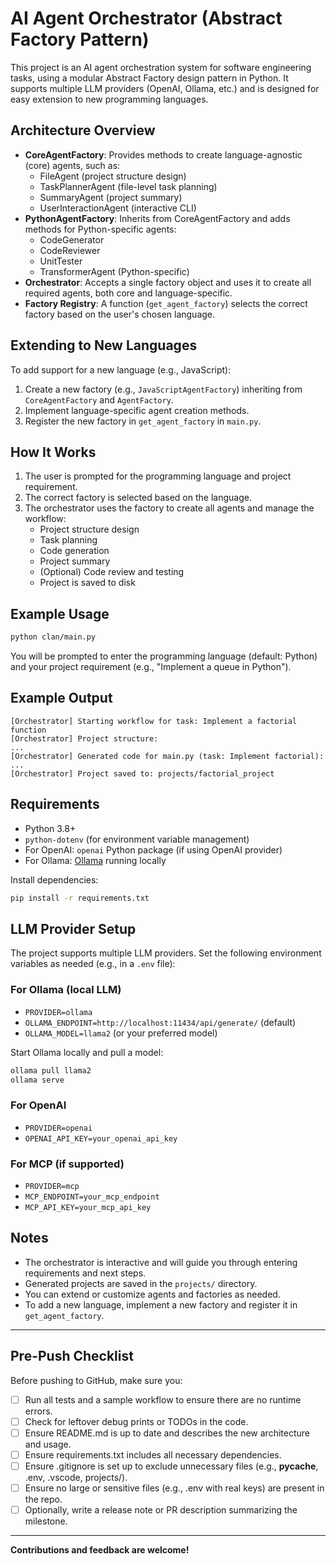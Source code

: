 # AI Agent Orchestrator (Abstract Factory Pattern)

This project is an AI agent orchestration system for software engineering tasks, using a modular Abstract Factory design pattern in Python. It supports multiple LLM providers (OpenAI, Ollama, etc.) and is designed for easy extension to new programming languages.

## Architecture Overview

- **CoreAgentFactory**: Provides methods to create language-agnostic (core) agents, such as:
  - FileAgent (project structure design)
  - TaskPlannerAgent (file-level task planning)
  - SummaryAgent (project summary)
  - UserInteractionAgent (interactive CLI)
- **PythonAgentFactory**: Inherits from CoreAgentFactory and adds methods for Python-specific agents:
  - CodeGenerator
  - CodeReviewer
  - UnitTester
  - TransformerAgent (Python-specific)
- **Orchestrator**: Accepts a single factory object and uses it to create all required agents, both core and language-specific.
- **Factory Registry**: A function (`get_agent_factory`) selects the correct factory based on the user's chosen language.

## Extending to New Languages

To add support for a new language (e.g., JavaScript):
1. Create a new factory (e.g., `JavaScriptAgentFactory`) inheriting from `CoreAgentFactory` and `AgentFactory`.
2. Implement language-specific agent creation methods.
3. Register the new factory in `get_agent_factory` in `main.py`.

## How It Works

1. The user is prompted for the programming language and project requirement.
2. The correct factory is selected based on the language.
3. The orchestrator uses the factory to create all agents and manage the workflow:
   - Project structure design
   - Task planning
   - Code generation
   - Project summary
   - (Optional) Code review and testing
   - Project is saved to disk

## Example Usage

```bash
python clan/main.py
```

You will be prompted to enter the programming language (default: Python) and your project requirement (e.g., "Implement a queue in Python").

## Example Output

```
[Orchestrator] Starting workflow for task: Implement a factorial function
[Orchestrator] Project structure:
...
[Orchestrator] Generated code for main.py (task: Implement factorial): ...
[Orchestrator] Project saved to: projects/factorial_project
```

## Requirements

- Python 3.8+
- `python-dotenv` (for environment variable management)
- For OpenAI: `openai` Python package (if using OpenAI provider)
- For Ollama: [Ollama](https://ollama.com/) running locally

Install dependencies:
```bash
pip install -r requirements.txt
```

## LLM Provider Setup

The project supports multiple LLM providers. Set the following environment variables as needed (e.g., in a `.env` file):

### For Ollama (local LLM)

- `PROVIDER=ollama`
- `OLLAMA_ENDPOINT=http://localhost:11434/api/generate/` (default)
- `OLLAMA_MODEL=llama2` (or your preferred model)

Start Ollama locally and pull a model:
```bash
ollama pull llama2
ollama serve
```

### For OpenAI

- `PROVIDER=openai`
- `OPENAI_API_KEY=your_openai_api_key`

### For MCP (if supported)

- `PROVIDER=mcp`
- `MCP_ENDPOINT=your_mcp_endpoint`
- `MCP_API_KEY=your_mcp_api_key`

## Notes

- The orchestrator is interactive and will guide you through entering requirements and next steps.
- Generated projects are saved in the `projects/` directory.
- You can extend or customize agents and factories as needed.
- To add a new language, implement a new factory and register it in `get_agent_factory`.

---

## Pre-Push Checklist

Before pushing to GitHub, make sure you:

- [ ] Run all tests and a sample workflow to ensure there are no runtime errors.
- [ ] Check for leftover debug prints or TODOs in the code.
- [ ] Ensure README.md is up to date and describes the new architecture and usage.
- [ ] Ensure requirements.txt includes all necessary dependencies.
- [ ] Ensure .gitignore is set up to exclude unnecessary files (e.g., __pycache__, .env, .vscode, projects/).
- [ ] Ensure no large or sensitive files (e.g., .env with real keys) are present in the repo.
- [ ] Optionally, write a release note or PR description summarizing the milestone.

---

**Contributions and feedback are welcome!** 